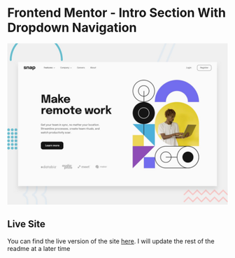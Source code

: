 # Frontend Mentor - Intro Section With Dropdown Navigation

![Design preview for the Intro Section With Dropdown Navigation coding challenge](./src/assets/images/desktop-preview.jpg)

## Live Site

You can find the live version of the site [here](https://coruscating-griffin-639054.netlify.app). I will update the rest of the readme at a later time

